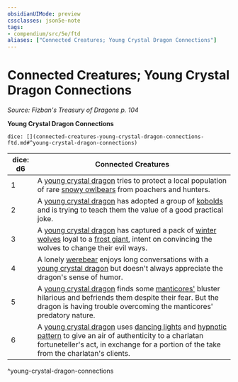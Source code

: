 ```yaml
---
obsidianUIMode: preview
cssclasses: json5e-note
tags:
- compendium/src/5e/ftd
aliases: ["Connected Creatures; Young Crystal Dragon Connections"]
---
```

# Connected Creatures; Young Crystal Dragon Connections
*Source: Fizban's Treasury of Dragons p. 104* 

**Young Crystal Dragon Connections**

`dice: [](connected-creatures-young-crystal-dragon-connections-ftd.md#^young-crystal-dragon-connections)`

| dice: d6 | Connected Creatures |
|----------|---------------------|
| 1 | A [young crystal dragon](2-Mechanics/CLI/bestiary/dragon/young-crystal-dragon-ftd.md) tries to protect a local population of rare [snowy owlbears](2-Mechanics/CLI/bestiary/monstrosity/snowy-owlbear-idrotf.md) from poachers and hunters. |
| 2 | A [young crystal dragon](2-Mechanics/CLI/bestiary/dragon/young-crystal-dragon-ftd.md) has adopted a group of [kobolds](2-Mechanics/CLI/bestiary/humanoid/kobold.md) and is trying to teach them the value of a good practical joke. |
| 3 | A [young crystal dragon](2-Mechanics/CLI/bestiary/dragon/young-crystal-dragon-ftd.md) has captured a pack of [winter wolves](2-Mechanics/CLI/bestiary/monstrosity/winter-wolf.md) loyal to a [frost giant](2-Mechanics/CLI/bestiary/giant/frost-giant.md), intent on convincing the wolves to change their evil ways. |
| 4 | A lonely [werebear](2-Mechanics/CLI/bestiary/humanoid/werebear.md) enjoys long conversations with a [young crystal dragon](2-Mechanics/CLI/bestiary/dragon/young-crystal-dragon-ftd.md) but doesn't always appreciate the dragon's sense of humor. |
| 5 | A [young crystal dragon](2-Mechanics/CLI/bestiary/dragon/young-crystal-dragon-ftd.md) finds some [manticores'](2-Mechanics/CLI/bestiary/monstrosity/manticore.md) bluster hilarious and befriends them despite their fear. But the dragon is having trouble overcoming the manticores' predatory nature. |
| 6 | A [young crystal dragon](2-Mechanics/CLI/bestiary/dragon/young-crystal-dragon-ftd.md) uses [dancing lights](2-Mechanics/CLI/spells/dancing-lights.md) and [hypnotic pattern](2-Mechanics/CLI/spells/hypnotic-pattern.md) to give an air of authenticity to a charlatan fortuneteller's act, in exchange for a portion of the take from the charlatan's clients. |
^young-crystal-dragon-connections